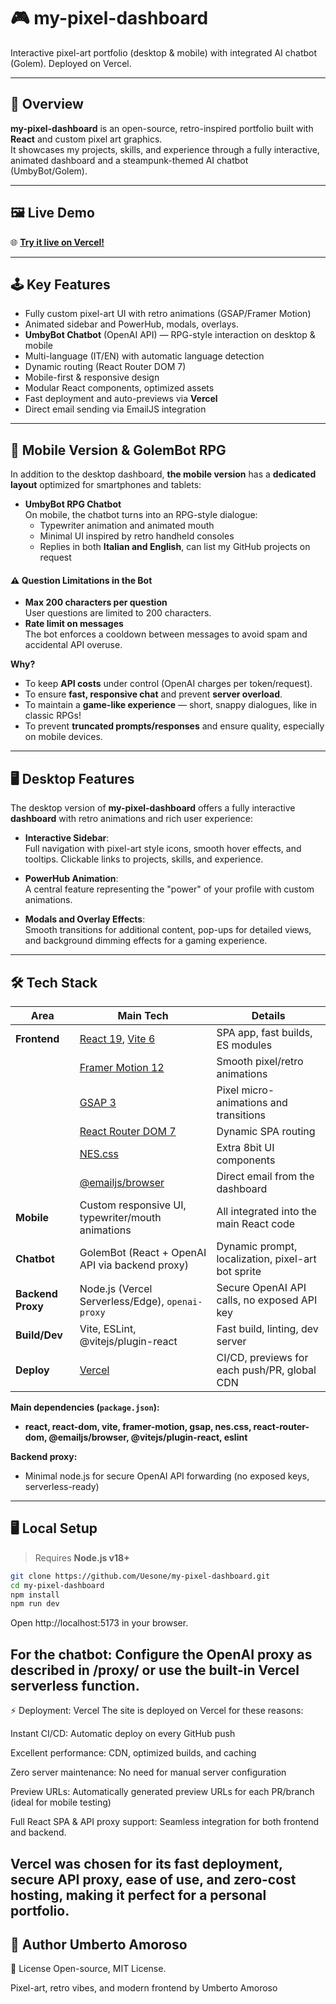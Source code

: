 # 🎮 my-pixel-dashboard

 Interactive pixel-art portfolio (desktop & mobile) with integrated AI chatbot (Golem). Deployed on Vercel.

---

## 🚀 Overview

**my-pixel-dashboard** is an open-source, retro-inspired portfolio built with **React** and custom pixel art graphics.  
It showcases my projects, skills, and experience through a fully interactive, animated dashboard and a steampunk-themed AI chatbot (UmbyBot/Golem).

---

## 🖼 Live Demo

🌐 **[Try it live on Vercel!](https://uesone.vercel.app/)**

---

## 🕹 Key Features

- Fully custom pixel-art UI with retro animations (GSAP/Framer Motion)
- Animated sidebar and PowerHub, modals, overlays.
- **UmbyBot Chatbot** (OpenAI API) — RPG-style interaction on desktop & mobile
- Multi-language (IT/EN) with automatic language detection
- Dynamic routing (React Router DOM 7)
- Mobile-first & responsive design
- Modular React components, optimized assets
- Fast deployment and auto-previews via **Vercel**
- Direct email sending via EmailJS integration

---

## 📱 Mobile Version & GolemBot RPG

In addition to the desktop dashboard, **the mobile version** has a **dedicated layout** optimized for smartphones and tablets:

- **UmbyBot RPG Chatbot**  
  On mobile, the chatbot turns into an RPG-style dialogue:
    - Typewriter animation and animated mouth
    - Minimal UI inspired by retro handheld consoles
    - Replies in both **Italian and English**, can list my GitHub projects on request

#### ⚠️ Question Limitations in the Bot

- **Max 200 characters per question**  
  User questions are limited to 200 characters.
- **Rate limit on messages**  
  The bot enforces a cooldown between messages to avoid spam and accidental API overuse.

**Why?**
- To keep **API costs** under control (OpenAI charges per token/request).
- To ensure **fast, responsive chat** and prevent **server overload**.
- To maintain a **game-like experience** — short, snappy dialogues, like in classic RPGs!
- To prevent **truncated prompts/responses** and ensure quality, especially on mobile devices.

---

## 🖥 Desktop Features

The desktop version of **my-pixel-dashboard** offers a fully interactive **dashboard** with retro animations and rich user experience:

- **Interactive Sidebar**:  
  Full navigation with pixel-art style icons, smooth hover effects, and tooltips. Clickable links to projects, skills, and experience.

- **PowerHub Animation**:  
  A central feature representing the "power" of your profile with custom animations.

- **Modals and Overlay Effects**:  
  Smooth transitions for additional content, pop-ups for detailed views, and background dimming effects for a gaming experience.

---

## 🛠️ Tech Stack

| Area              | Main Tech                                                        | Details                                            |
|-------------------|------------------------------------------------------------------|----------------------------------------------------|
| **Frontend**      | [React 19](https://react.dev/), [Vite 6](https://vitejs.dev/)    | SPA app, fast builds, ES modules                   |
|                   | [Framer Motion 12](https://www.framer.com/motion/)               | Smooth pixel/retro animations                      |
|                   | [GSAP 3](https://greensock.com/gsap/)                            | Pixel micro-animations and transitions             |
|                   | [React Router DOM 7](https://reactrouter.com/)                   | Dynamic SPA routing                                |
|                   | [NES.css](https://nostalgic-css.github.io/NES.css/)              | Extra 8bit UI components                           |
|                   | [@emailjs/browser](https://www.emailjs.com/)                     | Direct email from the dashboard                    |
| **Mobile**        | Custom responsive UI, typewriter/mouth animations                | All integrated into the main React code            |
| **Chatbot**       | GolemBot (React + OpenAI API via backend proxy)                   | Dynamic prompt, localization, pixel-art bot sprite |
| **Backend Proxy** | Node.js (Vercel Serverless/Edge), `openai-proxy`                 | Secure OpenAI API calls, no exposed API key        |
| **Build/Dev**     | Vite, ESLint, @vitejs/plugin-react                               | Fast build, linting, dev server                    |
| **Deploy**        | [Vercel](https://vercel.com/)                                    | CI/CD, previews for each push/PR, global CDN       |

**Main dependencies (`package.json`):**
- **react, react-dom, vite, framer-motion, gsap, nes.css, react-router-dom, @emailjs/browser, @vitejs/plugin-react, eslint**

**Backend proxy:**  
- Minimal node.js for secure OpenAI API forwarding (no exposed keys, serverless-ready)

---

## 🖥️ Local Setup

> Requires **Node.js v18+**

```bash
git clone https://github.com/Uesone/my-pixel-dashboard.git
cd my-pixel-dashboard
npm install
npm run dev
```
Open http://localhost:5173 in your browser.

For the chatbot:
Configure the OpenAI proxy as described in /proxy/ or use the built-in Vercel serverless function.
---
⚡ Deployment: Vercel
The site is deployed on Vercel for these reasons:

Instant CI/CD: Automatic deploy on every GitHub push

Excellent performance: CDN, optimized builds, and caching

Zero server maintenance: No need for manual server configuration

Preview URLs: Automatically generated preview URLs for each PR/branch (ideal for mobile testing)

Full React SPA & API proxy support: Seamless integration for both frontend and backend.

Vercel was chosen for its fast deployment, secure API proxy, ease of use, and zero-cost hosting, making it perfect for a personal portfolio.
---
👤 Author
Umberto Amoroso
---
📜 License
Open-source, MIT License.

Pixel-art, retro vibes, and modern frontend by Umberto Amoroso

